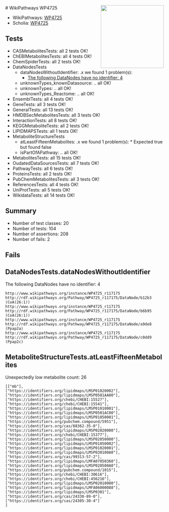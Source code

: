 <img style="float: right; width: 200px" src="https://upload.wikimedia.org/wikipedia/commons/thumb/8/83/Wplogo_with_text_500.png/640px-Wplogo_with_text_500.png" />
# WikiPathways WP4725

* WikiPathways: [WP4725](https://new.wikipathways.org/pathways/WP4725)
* Scholia: [WP4725](https://scholia.toolforge.org/wikipathways/WP4725)
## Tests
* CASMetabolitesTests: all 2 tests OK!
* ChEBIMetabolitesTests: all 4 tests OK!
* ChemSpiderTests: all 2 tests OK!
* DataNodesTests
    * dataNodesWithoutIdentifier: .x we found 1 problem(s):
        * [The following DataNodes have no identifier: 4](#d2d32fa3)
    * unknownTypes_knownDatasource: .. all OK!
    * unknownTypes: .. all OK!
    * unknownTypes_Reactome: .. all OK!
* EnsemblTests: all 4 tests OK!
* GeneTests: all 3 tests OK!
* GeneralTests: all 13 tests OK!
* HMDBSecMetabolitesTests: all 3 tests OK!
* InteractionTests: all 8 tests OK!
* KEGGMetaboliteTests: all 2 tests OK!
* LIPIDMAPSTests: all 1 tests OK!
* MetaboliteStructureTests
    * atLeastFifteenMetabolites: .x we found 1 problem(s):
            * Expected true but found false
    * isPartOfAPathway: .. all OK!
* MetabolitesTests: all 15 tests OK!
* OudatedDataSourcesTests: all 7 tests OK!
* PathwayTests: all 6 tests OK!
* ProteinsTests: all 2 tests OK!
* PubChemMetabolitesTests: all 3 tests OK!
* ReferencesTests: all 4 tests OK!
* UniProtTests: all 5 tests OK!
* WikidataTests: all 14 tests OK!


## Summary

* Number of test classes: 20
* Number of tests: 104
* Number of assertions: 208
* Number of fails: 2

## Fails

<a name="d2d32fa3" />

## DataNodesTests.dataNodesWithoutIdentifier

The following DataNodes have no identifier: 4
```
http://www.wikipathways.org/instance/WP4725_r117175 http://rdf.wikipathways.org/Pathway/WP4725_r117175/DataNode/b12b3 (CoA(26:1))
http://www.wikipathways.org/instance/WP4725_r117175 http://rdf.wikipathways.org/Pathway/WP4725_r117175/DataNode/b6b95 (CoA(26:1))
http://www.wikipathways.org/instance/WP4725_r117175 http://rdf.wikipathways.org/Pathway/WP4725_r117175/DataNode/a9de8 (Ppap2a)
http://www.wikipathways.org/instance/WP4725_r117175 http://rdf.wikipathways.org/Pathway/WP4725_r117175/DataNode/c0dd9 (Ppap2c)
```

<a name="3b0f97e1" />

## MetaboliteStructureTests.atLeastFifteenMetabolites

Unexpectedly low metabolite count: 26

```
[["mb"],
["https://identifiers.org/lipidmaps/LMSP01020002"],
["https://identifiers.org/lipidmaps/LMSP0501AA00"],
["https://identifiers.org/chebi/CHEBI:15527"],
["https://identifiers.org/chebi/CHEBI:15541"],
["https://identifiers.org/lipidmaps/LMSP01010001"],
["https://identifiers.org/lipidmaps/LMSP0501AC00"],
["https://identifiers.org/lipidmaps/LMSP01050001"],
["https://identifiers.org/pubchem.compound/5951"],
["https://identifiers.org/cas/88362-35-0"],
["https://identifiers.org/lipidmaps/LMSP02020000"],
["https://identifiers.org/chebi/CHEBI:15377"],
["https://identifiers.org/lipidmaps/LMSP02050000"],
["https://identifiers.org/lipidmaps/LMSP01050002"],
["https://identifiers.org/lipidmaps/LMSP01020001"],
["https://identifiers.org/lipidmaps/LMSP030100A0"],
["https://identifiers.org/cas/99313-57-2"],
["https://identifiers.org/lipidmaps/LMFA07050360"],
["https://identifiers.org/lipidmaps/LMSP020500A0"],
["https://identifiers.org/pubchem.compound/1015"],
["https://identifiers.org/chebi/CHEBI:30616"],
["https://identifiers.org/chebi/CHEBI:456216"],
["https://identifiers.org/lipidmaps/LMSP02010000"],
["https://identifiers.org/lipidmaps/LMFA06000088"],
["https://identifiers.org/lipidmaps/LMSP0301"],
["https://identifiers.org/cas/24330-89-0"],
["https://identifiers.org/cas/24305-30-4"]
]
```

